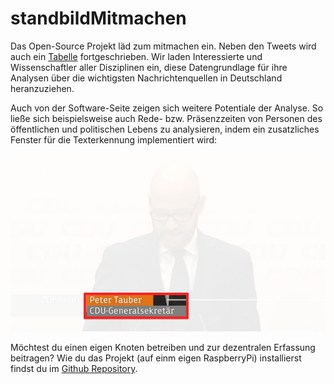 # standbildMitmachen
Das Open-Source Projekt läd zum mitmachen ein. Neben den Tweets wird auch ein [Tabelle](Logfile.csv) fortgeschrieben. Wir laden Interessierte und Wissenschaftler aller Disziplinen ein, diese Datengrundlage für ihre Analysen über die wichtigsten Nachrichtenquellen in Deutschland heranzuziehen.

Auch von der Software-Seite zeigen sich weitere Potentiale der Analyse. So ließe sich beispielsweise auch Rede- bzw. Präsenzzeiten von Personen des öffentlichen und politischen Lebens zu analysieren, indem ein zusatzliches Fenster für die Texterkennung implementiert wird:

![newTarget](optional_Target.jpg)

Möchtest du einen eigen Knoten betreiben und zur dezentralen Erfassung beitragen? Wie du das Projekt (auf einm eigen RaspberryPi) installierst findst du im [Github Repository](https://github.com/georoen/standbildNews).

